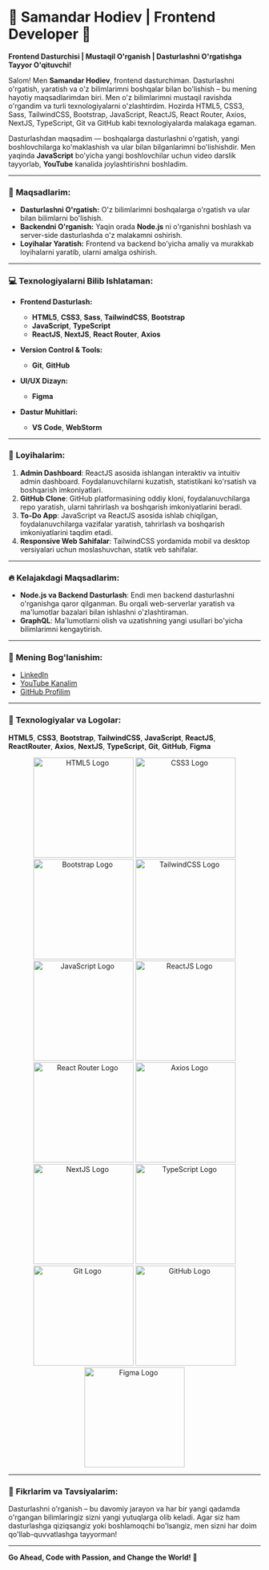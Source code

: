 # 🌟 Samandar Hodiev | Frontend Developer 🌟

**Frontend Dasturchisi | Mustaqil O'rganish | Dasturlashni O'rgatishga Tayyor O'qituvchi!**

Salom! Men **Samandar Hodiev**, frontend dasturchiman. Dasturlashni o'rgatish, yaratish va o'z bilimlarimni boshqalar bilan bo'lishish – bu mening hayotiy maqsadlarimdan biri. Men o'z bilimlarimni mustaqil ravishda o'rgandim va turli texnologiyalarni o'zlashtirdim. Hozirda HTML5, CSS3, Sass, TailwindCSS, Bootstrap, JavaScript, ReactJS, React Router, Axios, NextJS, TypeScript, Git va GitHub kabi texnologiyalarda malakaga egaman.  

Dasturlashdan maqsadim — boshqalarga dasturlashni o'rgatish, yangi boshlovchilarga ko'maklashish va ular bilan bilganlarimni bo'lishishdir. Men yaqinda **JavaScript** bo'yicha yangi boshlovchilar uchun video darslik tayyorlab, **YouTube** kanalida joylashtirishni boshladim.

---

### 🎯 **Maqsadlarim:**

- **Dasturlashni O'rgatish:** O'z bilimlarimni boshqalarga o'rgatish va ular bilan bilimlarni bo'lishish.
- **Backendni O'rganish:** Yaqin orada **Node.js** ni o'rganishni boshlash va server-side dasturlashda o'z malakamni oshirish.
- **Loyihalar Yaratish:** Frontend va backend bo'yicha amaliy va murakkab loyihalarni yaratib, ularni amalga oshirish.

---

### 💻 **Texnologiyalarni Bilib Ishlataman:**

- **Frontend Dasturlash:**
  - **HTML5**, **CSS3**, **Sass**, **TailwindCSS**, **Bootstrap**
  - **JavaScript**, **TypeScript**
  - **ReactJS**, **NextJS**, **React Router**, **Axios**

- **Version Control & Tools:**
  - **Git**, **GitHub**

- **UI/UX Dizayn:**
  - **Figma**

- **Dastur Muhitlari:**
  - **VS Code**, **WebStorm**

---

### 🚀 **Loyihalarim:**

1. **Admin Dashboard**: ReactJS asosida ishlangan interaktiv va intuitiv admin dashboard. Foydalanuvchilarni kuzatish, statistikani ko'rsatish va boshqarish imkoniyatlari.
2. **GitHub Clone**: GitHub platformasining oddiy kloni, foydalanuvchilarga repo yaratish, ularni tahrirlash va boshqarish imkoniyatlarini beradi.
3. **To-Do App**: JavaScript va ReactJS asosida ishlab chiqilgan, foydalanuvchilarga vazifalar yaratish, tahrirlash va boshqarish imkoniyatlarini taqdim etadi.
4. **Responsive Web Sahifalar**: TailwindCSS yordamida mobil va desktop versiyalari uchun moslashuvchan, statik veb sahifalar.

---

### 🔥 **Kelajakdagi Maqsadlarim:**

- **Node.js va Backend Dasturlash**: Endi men backend dasturlashni o'rganishga qaror qilganman. Bu orqali web-serverlar yaratish va ma'lumotlar bazalari bilan ishlashni o'zlashtiraman.
- **GraphQL**: Ma'lumotlarni olish va uzatishning yangi usullari bo'yicha bilimlarimni kengaytirish.

---

### 🔗 **Mening Bog'lanishim:**

- [LinkedIn](https://www.linkedin.com/in/samandarhodiev)
- [YouTube Kanalim](https://www.youtube.com/c/samandarhodiev)
- [GitHub Profilim](https://github.com/samandarhodiev)

---

### 🌈 **Texnologiyalar va Logolar:**

**HTML5**, **CSS3**, **Bootstrap**, **TailwindCSS**, **JavaScript**, **ReactJS**, **ReactRouter**, **Axios**, **NextJS**, **TypeScript**, **Git**, **GitHub**, **Figma**

<p align="center">
    <img src="https://img.icons8.com/color/200/000000/html-5.png" width="200px" height="200px" alt="HTML5 Logo" />
    <img src="https://img.icons8.com/color/200/000000/css3.png" width="200px" height="200px" alt="CSS3 Logo" />
    <img src="https://img.icons8.com/color/200/000000/bootstrap.png" width="200px" height="200px" alt="Bootstrap Logo" />
    <img src="https://img.icons8.com/color/200/000000/tailwindcss.png" width="200px" height="200px" alt="TailwindCSS Logo" />
    <img src="https://img.icons8.com/color/200/000000/javascript.png" width="200px" height="200px" alt="JavaScript Logo" />
    <img src="https://img.icons8.com/color/200/000000/react-native.png" width="200px" height="200px" alt="ReactJS Logo" />
    <img src="https://img.icons8.com/color/200/000000/react-router.png" width="200px" height="200px" alt="React Router Logo" />
    <img src="https://img.icons8.com/color/200/000000/axios.png" width="200px" height="200px" alt="Axios Logo" />
    <img src="https://img.icons8.com/color/200/000000/nextjs.png" width="200px" height="200px" alt="NextJS Logo" />
    <img src="https://img.icons8.com/color/200/000000/typescript.png" width="200px" height="200px" alt="TypeScript Logo" />
    <img src="https://img.icons8.com/color/200/000000/git.png" width="200px" height="200px" alt="Git Logo" />
    <img src="https://img.icons8.com/color/200/000000/github-2.png" width="200px" height="200px" alt="GitHub Logo" />
    <img src="https://img.icons8.com/color/200/000000/figma.png" width="200px" height="200px" alt="Figma Logo" />
</p>

---

### 📝 **Fikrlarim va Tavsiyalarim:**

Dasturlashni o'rganish – bu davomiy jarayon va har bir yangi qadamda o'rgangan bilimlaringiz sizni yangi yutuqlarga olib keladi. Agar siz ham dasturlashga qiziqsangiz yoki boshlamoqchi bo'lsangiz, men sizni har doim qo'llab-quvvatlashga tayyorman!

---

**Go Ahead, Code with Passion, and Change the World! 🚀**
